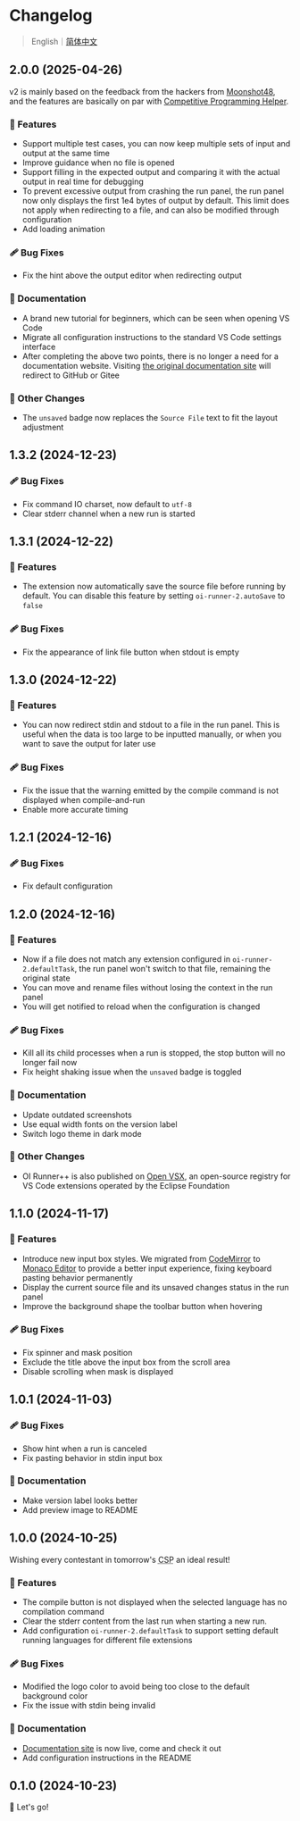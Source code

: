 # Changelog

> English｜[简体中文](https://gitee.com/typed-sigterm/oi-runner-2/blob/main/CHANGELOG.zh-CN.md)

## 2.0.0 (2025-04-26)

v2 is mainly based on the feedback from the hackers from [Moonshot48](https://www.msadream.cn/), and the features are basically on par with [Competitive Programming Helper](https://marketplace.visualstudio.com/items/?itemName=DivyanshuAgrawal.competitive-programming-helper).

### 🚀 Features

- Support multiple test cases, you can now keep multiple sets of input and output at the same time
- Improve guidance when no file is opened
- Support filling in the expected output and comparing it with the actual output in real time for debugging
- To prevent excessive output from crashing the run panel, the run panel now only displays the first 1e4 bytes of output by default. This limit does not apply when redirecting to a file, and can also be modified through configuration
- Add loading animation

### 🩹 Bug Fixes

- Fix the hint above the output editor when redirecting output

### 📖 Documentation

- A brand new tutorial for beginners, which can be seen when opening VS Code
- Migrate all configuration instructions to the standard VS Code settings interface
- After completing the above two points, there is no longer a need for a documentation website. Visiting [the original documentation site](https://oi-runner-2.by-ts.top/) will redirect to GitHub or Gitee

### 🏡 Other Changes

- The `unsaved` badge now replaces the `Source File` text to fit the layout adjustment

## 1.3.2 (2024-12-23)

### 🩹 Bug Fixes

- Fix command IO charset, now default to `utf-8`
- Clear stderr channel when a new run is started

## 1.3.1 (2024-12-22)

### 🚀 Features

- The extension now automatically save the source file before running by default. You can disable this feature by setting `oi-runner-2.autoSave` to `false`

### 🩹 Bug Fixes

- Fix the appearance of link file button when stdout is empty

## 1.3.0 (2024-12-22)

### 🚀 Features

- You can now redirect stdin and stdout to a file in the run panel. This is useful when the data is too large to be inputted manually, or when you want to save the output for later use

### 🩹 Bug Fixes

- Fix the issue that the warning emitted by the compile command is not displayed when compile-and-run
- Enable more accurate timing

## 1.2.1 (2024-12-16)

### 🩹 Bug Fixes

- Fix default configuration

## 1.2.0 (2024-12-16)

### 🚀 Features

- Now if a file does not match any extension configured in `oi-runner-2.defaultTask`, the run panel won't switch to that file, remaining the original state
- You can move and rename files without losing the context in the run panel
- You will get notified to reload when the configuration is changed

### 🩹 Bug Fixes

- Kill all its child processes when a run is stopped, the stop button will no longer fail now
- Fix height shaking issue when the `unsaved` badge is toggled

### 📖 Documentation

- Update outdated screenshots
- Use equal width fonts on the version label
- Switch logo theme in dark mode

### 🏡 Other Changes

- OI Runner++ is also published on [Open VSX](https://open-vsx.org/extension/typed-sigterm/oi-runner-2), an open-source registry for VS Code extensions operated by the Eclipse Foundation

## 1.1.0 (2024-11-17)

### 🚀 Features

- Introduce new input box styles. We migrated from [CodeMirror](https://codemirror.net/) to [Monaco Editor](https://microsoft.github.io/monaco-editor/) to provide a better input experience, fixing keyboard pasting behavior permanently
- Display the current source file and its unsaved changes status in the run panel
- Improve the background shape the toolbar button when hovering

### 🩹 Bug Fixes

- Fix spinner and mask position
- Exclude the title above the input box from the scroll area
- Disable scrolling when mask is displayed

## 1.0.1 (2024-11-03)

### 🩹 Bug Fixes

- Show hint when a run is canceled
- Fix pasting behavior in stdin input box

### 📖 Documentation

- Make version label looks better
- Add preview image to README

## 1.0.0 (2024-10-25)

Wishing every contestant in tomorrow's <abbr title="Certified Software Professional, a very important OI contest of Chinese OIers">CSP</abbr> an ideal result!

### 🚀 Features

- The compile button is not displayed when the selected language has no compilation command
- Clear the stderr content from the last run when starting a new run.
- Add configuration `oi-runner-2.defaultTask` to support setting default running languages for different file extensions

### 🩹 Bug Fixes

- Modified the logo color to avoid being too close to the default background color
- Fix the issue with stdin being invalid

### 📖 Documentation

- [Documentation site](https://oi-runner-2.by-ts.top/zh-cn/) is now live, come and check it out
- Add configuration instructions in the README

## 0.1.0 (2024-10-23)

🚀 Let's go!
